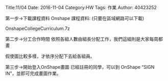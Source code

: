 Title:11/04
Date: 2016-11-04 
Category:HW
Tags: 作業
Author: 40423252




<!-- PELICAN_END_SUMMARY -->

第一步→下載課程資料
Onshape 課程資料: (只要在區域網路可以下載)

OnshapeCollegeCurriculum.7z

第二步→分工合作時間
依照各組人數由組長分配工作，我們這組則是大家每周都畫

假使圖比較多樣，才依序分配下去給各組員。

第三步→開始登入OnShape畫圖
已經註冊的同學，可以到 OnShape “SIGN IN”，並即可完成畫圖作業。


